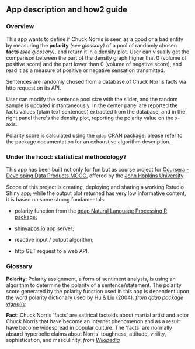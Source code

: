 ## App description and how2 guide

### Overview
This app wants to define if Chuck Norris is seen as a good or a bad entity by measuring the **polarity** *(see glossary)* of a pool of randomly chosen **facts** *(see glossary)*, and return it in a density plot. User can visually get the comparison between the part of the density graph higher that 0 (volume of positive score) and the part lower than 0 (volume of negative score), and read it as a measure of positive or negative sensation transmitted.

Sentences are randomly chosed from a database of Chuck Norris facts via http request on its API.

User can modify the sentence pool size with the slider, and the random sample is updated instantaneously. In the center panel are reported the facts values (plain text sentences) extracted from the database, and in the right panel there's the density plot, reporting the polarity value on the x-axis.

Polarity score is calculated using the <code>qdap</code> CRAN package: please refer to the package documentation for an exhaustive algorithm description.

### Under the hood: statistical methodology?

This app has been built not only for fun but as course project for [Coursera - Developing Data Products MOOC](https://www.coursera.org/course/devdataprod), offered by the [John Hopkins University](https://www.coursera.org/jhu).

Scope of this project is creating, deploying and sharing a working Rstudio Shiny app; while the output plot returned has very low informative content, it is based on some strong fundamentals:

- polarity function from the [qdap Natural Language Processing R package](https://trinker.github.io/qdap/);

- [shinyapps.io](https://www.shinyapps.io) app server;

- reactive input / output algorithm;

- http GET request to a web API.

### Glossary

**Polarity**: Polarity assignment, a form of sentiment analysis, is using an algorithm to determine the polarity of a sentence/statement. The polarity score generated by the polarity function used in this app is dependent upon the word polarity dictionary used by [Hu & Liu (2004)](http://www.cs.uic.edu/~liub/FBS/sentiment-analysis.html). *from [qdap package vignette](https://trinker.github.io/qdap/vignettes/qdap_vignette.html#polarity)*


**Fact**: Chuck Norris 'facts' are satirical factoids about martial artist and actor Chuck Norris that have become an Internet phenomenon and as a result have become widespread in popular culture. The 'facts' are normally absurd hyperbolic claims about Norris' toughness, attitude, virility, sophistication, and masculinity. *from [Wikipedia](https://en.wikipedia.org/wiki/Chuck_Norris_facts)*


